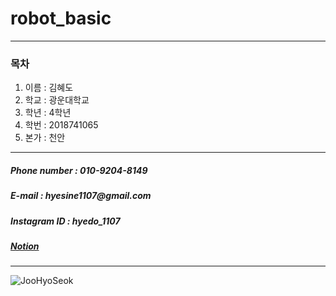 # robot_basic
---
### 목차
1. 이름 : 김혜도
2. 학교 : 광운대학교
3. 학년 : 4학년
4. 학번 : 2018741065
5. 본가 : 천안
---

##### Phone number : 010-9204-8149  
##### E-mail : _hyesine1107@gmail.com_
##### Instagram ID : *hyedo_1107*  
##### [Notion](https://sparkling-estimate-880.notion.site/139c8c5208fc406d8bd8e435be1e071f)
---
![JooHyoSeok](https://user-images.githubusercontent.com/127837714/225518552-3223d2b0-eb1f-4c70-9475-3a072642c340.jpg "귀여운 효석이")
